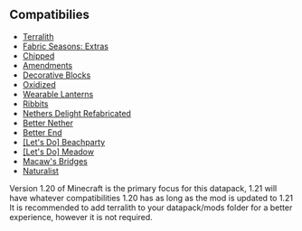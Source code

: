 ## Compatibilies
- [Terralith](https://modrinth.com/datapack/terralith)
- [Fabric Seasons: Extras](https://modrinth.com/mod/fabric-seasons-extras)
- [Chipped](https://modrinth.com/mod/chipped)
- [Amendments](https://modrinth.com/mod/amendments)
- [Decorative Blocks](https://modrinth.com/mod/decorative-blocks)
- [Oxidized](https://modrinth.com/mod/oxidized)
- [Wearable Lanterns](https://modrinth.com/mod/wearable-lanterns)
- [Ribbits](https://modrinth.com/mod/ribbits)
- [Nethers Delight Refabricated](https://modrinth.com/mod/nethers-delight-refabricated/versions)
- [Better Nether](https://modrinth.com/mod/betternether)
- [Better End](https://modrinth.com/mod/betterend)
- [[Let's Do] Beachparty](https://modrinth.com/mod/lets-do-beachparty)
- [[Let's Do] Meadow](https://modrinth.com/mod/lets-do-meadow)
- [Macaw's Bridges](https://modrinth.com/mod/macaws-bridges)
- [Naturalist](https://modrinth.com/mod/naturalist)

Version 1.20 of Minecraft is the primary focus for this datapack, 1.21 will have whatever compatibilities 1.20 has as long as the mod is updated to 1.21
It is recommended to add terralith to your datapack/mods folder for a better experience, however it is not required.
